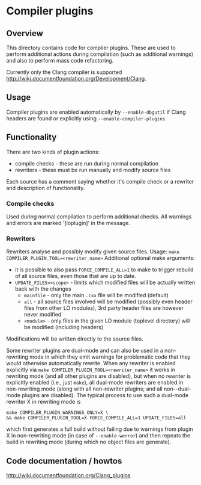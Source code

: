 # Compiler plugins


## Overview

This directory contains code for compiler plugins. These are used to perform
additional actions during compilation (such as additional warnings) and
also to perform mass code refactoring.

Currently only the Clang compiler is supported <http://wiki.documentfoundation.org/Development/Clang>.

## Usage

Compiler plugins are enabled automatically by `--enable-dbgutil` if Clang headers
are found or explicitly using `--enable-compiler-plugins`.

## Functionality

There are two kinds of plugin actions:

- compile checks - these are run during normal compilation
- rewriters - these must be run manually and modify source files

Each source has a comment saying whether it's compile check or a rewriter
and description of functionality.

### Compile checks

Used during normal compilation to perform additional checks.
All warnings and errors are marked '[loplugin]' in the message.


### Rewriters

Rewriters analyse and possibly modify given source files.
Usage: `make COMPILER_PLUGIN_TOOL=<rewriter_name>`
Additional optional make arguments:

- it is possible to also pass `FORCE_COMPILE_ALL=1` to make to trigger rebuild of all source files,
    even those that are up to date.
- `UPDATE_FILES=<scope>` - limits which modified files will be actually written back with the changes
    - `mainfile` - only the main `.cxx` file will be modified (default)
    - `all` - all source files involved will be modified (possibly even header files from other LO modules),
        3rd party header files are however never modified
    - `<module>` - only files in the given LO module (toplevel directory) will be modified (including headers)

Modifications will be written directly to the source files.

Some rewriter plugins are dual-mode and can also be used in a non-rewriting mode
in which they emit warnings for problematic code that they would otherwise
automatically rewrite.  When any rewriter is enabled explicitly via `make
COMPILER_PLUGIN_TOOL=<rewriter_name>` it works in rewriting mode (and all other
plugins are disabled), but when no rewriter is explicitly enabled (i.e., just
`make`), all dual-mode rewriters are enabled in non-rewriting mode (along with
all non-rewriter plugins; and all non--dual-mode plugins are disabled).  The
typical process to use such a dual-mode rewriter X in rewriting mode is

    make COMPILER_PLUGIN_WARNINGS_ONLY=X \
    && make COMPILER_PLUGIN_TOOL=X FORCE_COMPILE_ALL=1 UPDATE_FILES=all

which first generates a full build without failing due to warnings from plugin
X in non-rewriting mode (in case of `--enable-werror`) and then repeats the build
in rewriting mode (during which no object files are generate).


## Code documentation / howtos

<http://wiki.documentfoundation.org/Clang_plugins>

